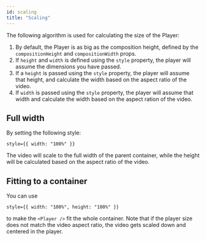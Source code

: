 ```yaml
---
id: scaling
title: "Scaling"
---
```


The following algorithm is used for calculating the size of the Player:

1. By default, the Player is as big as the composition height, defined by the `compositionHeight` and `compositionWidth` props.
1. If `height` and `width` is defined using the `style` property, the player will assume the dimensions you have passed.
1. If a `height` is passed using the `style` property, the player will assume that height, and calculate the width based on the aspect ratio of the video.
1. If `width` is passed using the `style` property, the player will assume that width and calculate the width based on the aspect ration of the video.

## Full width

By setting the following style:

```tsx
style={{ width: "100%" }}
```

The video will scale to the full width of the parent container, while the height will be calculated based on the aspect ratio of the video.

## Fitting to a container

You can use

```tsx
style={{ width: "100%", height: "100%" }}
```

to make the `<Player />` fit the whole container. Note that if the player size does not match the video aspect ratio, the video gets scaled down and centered in the player.
